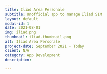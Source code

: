 ```yaml
---
title: Iliad Area Personale
subtitle: Unofficial app to manage Iliad SIM
layout: default
modal-id: 1
date: 2021-08-01
img: iliad.png
thumbnail: iliad-thumbnail.png
alt: Iliad Area Personale
project-date: September 2021 - Today
client: N/A
category: App Development
description: 

---
```

